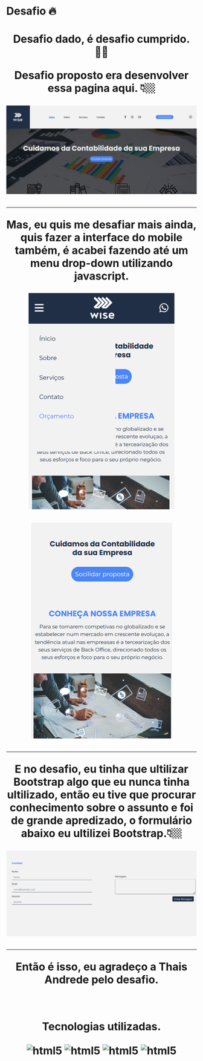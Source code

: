 # Desafio 🔥

<h1 align="center">Desafio dado, é desafio cumprido. 👊🏼
<p align="center">Desafio proposto era desenvolver essa pagina aqui. 👇🏼</p>
  <p align="center">
        <img src="README/Captura de Tela (62).png">
  </p>
  <hr>
<p>Mas, eu quis me desafiar mais ainda, quis fazer a interface do mobile também, é acabei fazendo até um menu drop-down utilizando javascript.</p>
  <p align="center">
        <img src="README/Captura de Tela (64).png">   
  </p>
    <p align="center">
        <img src="README/Captura de Tela (642).png">
  </p>
 <hr>
<p> E no desafio, eu tinha que ultilizar Bootstrap algo que eu nunca tinha ultilizado, então eu tive que procurar conhecimento sobre o assunto e foi de grande apredizado, o formulário abaixo eu ultilizei Bootstrap.👇🏼</p>
 <p align="center">
        <img src="README/Captura de Tela (6r442).png">
  </p>
<hr>
<p>Então é isso, eu agradeço a Thais Andrede pelo desafio.</p>
<div style="display: inline_block"><br/>
<p>Tecnologias utilizadas.</p>
  <img align="center" alt="html5" src="https://img.shields.io/badge/HTML5-E34F26?style=for-the-badge&logo=html5&logoColor=white" />
  <img align="center" alt="html5" src="https://img.shields.io/badge/CSS3-1572B6?style=for-the-badge&logo=css3&logoColor=white" />
  <img align="center" alt="html5" src="https://img.shields.io/badge/JavaScript-F7DF1E?style=for-the-badge&logo=javascript&logoColor=black" />
  <img align="center" alt="html5" src="https://img.shields.io/badge/Bootstrap-563D7C?style=for-the-badge&logo=bootstrap&logoColor=white" />
  </div>

